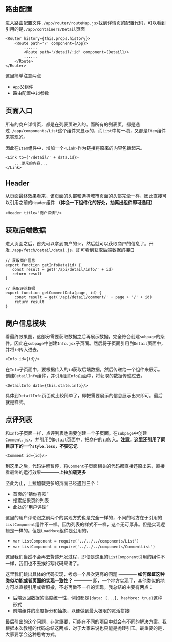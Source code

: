 ## 路由配置

进入路由配置文件`./app/router/routeMap.jsx`找到详情页的配置代码，可以看到引用的是`./app/containers/Detail`页面

```
<Router history={this.props.history}>
    <Route path='/' component={App}>
        ......
        <Route path='/detail/:id' component={Detail}/>
        ......
    </Route>
</Router>
```

这里简单注意两点

- `App`父组件
- 路由配置中`id`参数


## 页面入口

所有的商户详情页，都是在列表页进入的。而所有的列表页，都是通过`./app/components/List`这个组件来显示的，而`List`中每一项，又都是`Item`组件来实现的。

因此在`Item`组件中，增加一个`<Link>`作为链接将原来的内容包括起来。

```
<Link to={'/detail/' + data.id}>
    ...原来的内容...
</Link>
```

## Header

从页面最终效果看来，该页面的头部和选择城市页面的头部完全一样，因此直接可以引用之前的`Header`组件 **（体会一下组件化的好处，抽离出组件即可通用）**

```
<Header title="商户详情"/>
```

## 获取后端数据

进入页面之后，首先可以拿到商户的`id`，然后就可以获取商户的信息了。开发`./app/fetch/detail/detai.js`，即可看到获取后端数据的接口

```
// 获取商户信息
export function getInfoData(id) {
   const result = get('/api/detail/info/' + id)
   return result
}

// 获取评论数据
export function getCommentData(page, id) {
    const result = get('/api/detail/comment/' + page + '/' + id)
    return result
}
```
## 商户信息模块

看最终效果图，这部分需要获取数据之后再展示数据，完全符合创建`subpage`的条件。因此在`subpage`中创建`Info.jsx`子页面。然后将子页面引用到`Detail`页面中，并将`id`传入进去。

```
<Info id={id}/>
```

在`Info`子页面中，要根据传入的`id`获取后端数据，然后传递给一个组件来展示。创建`DetailInfo`组件，并引用到`Info`页面中，将获取的数据传递过去。

```
<DetailInfo data={this.state.info}/>
```

具体到`DetailInfo`页面就比较简单了，即把需要展示的信息展示出来即可。最后就是样式。


## 点评列表

和`Info`子页面一样，点评列表也需要创建一个子页面。在`subpage`中创建`Comment.jsx`，并引用到`Detail`页面中，把商户的`id`传入。**注意，这里还引用了同目录下的一个`style.less`，不要忘记**

```
<Comment id={id}/>
```

到这里之后，代码讲解暂停，将`Comment`子页面相关的代码都直接还原出来，直接看最终的运行效果————**上拉加载更多**

至此为止，上拉加载更多的页面已经遇到三个：

- 首页的“猜你喜欢”
- 搜索结果页的列表
- 此处的“用户评论”

这里的用户评论跟之前两个的实现方式也是完全一样的，不同的地方在于引用的`ListComponent`组件不一样。因为列表的样式不一样，这个无可厚非。但是实现逻辑是一样的。但是`LoadMore`组件是公用的。

- `var ListComponent = require('../../../components/List')`
- `var ListComponent = require('../../../components/CommentList')`

这里我们当然不会再去赘述开发过程，即便是这里的`ListComponent`引用的组件不一样，我们也不去挨行写代码来讲了。

这里我们跳出具体的代码实现，考虑一个层次更高的问题 ———— **如何保证这种类似功能或者页面的实现一致性？** ———— 即，一个地方实现了，其他类似的地方可以直接引用或者照搬，不必再做不一样的实现。我总结的主要有两点：

- 后端返回数据的高度统一性，例如都是`{data: [...], hasMore: true}`这种形式
- 前端组件的高度拆分和抽象，以便做到最大极限的灵活拼接

最后引出的这个问题，非常重要，可能在不同的项目中就会有不同的解决方案。我根据本次教程的代码总结这两点，对于大家来说也只能是抛砖引玉。最重要的是，大家要学会这种思考方式。
